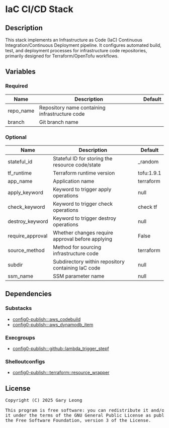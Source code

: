 # IaC CI/CD Stack

## Description

This stack implements an Infrastructure as Code (IaC) Continuous Integration/Continuous Deployment pipeline. It configures automated build, test, and deployment processes for infrastructure code repositories, primarily designed for Terraform/OpenTofu workflows.

## Variables

### Required

| Name | Description | Default |
|------|-------------|---------|
| repo_name | Repository name containing infrastructure code | &nbsp; |
| branch | Git branch name | &nbsp; |

### Optional

| Name | Description | Default |
| ---- | ----------- | ------- |
| stateful_id | Stateful ID for storing the resource code/state | _random |
| tf_runtime | Terraform runtime version | tofu:1.9.1 |
| app_name | Application name | terraform |
| apply_keyword | Keyword to trigger apply operations | null |
| check_keyword | Keyword to trigger check operations | check tf |
| destroy_keyword | Keyword to trigger destroy operations | null |
| require_approval | Whether changes require approval before applying | False |
| source_method | Method for sourcing infrastructure code | terraform |
| subdir | Subdirectory within repository containing IaC code | null |
| ssm_name | SSM parameter name | null |

## Dependencies

### Substacks
- [config0-publish:::aws_codebuild](http://config0.http.redirects.s3-website-us-east-1.amazonaws.com/assets/stacks/config0-publish/aws_codebuild/default)
- [config0-publish:::aws_dynamodb_item](http://config0.http.redirects.s3-website-us-east-1.amazonaws.com/assets/stacks/config0-publish/aws_dynamodb_item/default)

### Execgroups
- [config0-publish:::github::lambda_trigger_stepf](http://config0.http.redirects.s3-website-us-east-1.amazonaws.com/assets/exec/groups/config0-publish/github/lambda_trigger_stepf/default)

### Shelloutconfigs
- [config0-publish:::terraform::resource_wrapper](http://config0.http.redirects.s3-website-us-east-1.amazonaws.com/assets/shelloutconfigs/config0-publish/terraform/resource_wrapper/default)

## License
<pre>
Copyright (C) 2025 Gary Leong <gary@config0.com>

This program is free software: you can redistribute it and/or modify
it under the terms of the GNU General Public License as published by
the Free Software Foundation, version 3 of the License.
</pre>